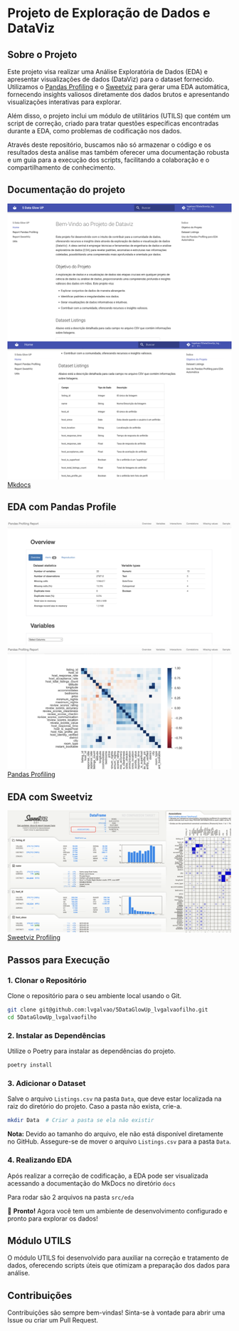 # Projeto de Exploração de Dados e DataViz

## Sobre o Projeto

Este projeto visa realizar uma Análise Exploratória de Dados (EDA) e apresentar visualizações de dados (DataViz) para o dataset fornecido. Utilizamos o [Pandas Profiling](https://lvgalvao.github.io/5DataGlowUp_lvgalvaofilho/reports/pandas_profiling_report.html) e o [Sweetviz](https://lvgalvao.github.io/5DataGlowUp_lvgalvaofilho/reports/sweetviz_report.html) para gerar uma EDA automática, fornecendo insights valiosos diretamente dos dados brutos e apresentando visualizações interativas para explorar.

Além disso, o projeto inclui um módulo de utilitários (UTILS) que contém um script de correção, criado para tratar questões específicas encontradas durante a EDA, como problemas de codificação nos dados. 

Através deste repositório, buscamos não só armazenar o código e os resultados desta análise mas também oferecer uma documentação robusta e um guia para a execução dos scripts, facilitando a colaboração e o compartilhamento de conhecimento.

## Documentação do projeto

![Mkdocs](static/mkdocs.png)
![Mkdocs_02](static/mkdocs_2.png)
[Mkdocs](https://lvgalvao.github.io/5DataGlowUp_lvgalvaofilho/)

## EDA com Pandas Profile

![Pandas_01](static/pandas_profile_1.png)
![Pandas_02](static/pandas_profile.png)
[Pandas Profiling](https://lvgalvao.github.io/5DataGlowUp_lvgalvaofilho/reports/pandas_profiling_report.html)

## EDA com Sweetviz

![Sweet](static/sweet_profile.png)
[Sweetviz Profiling](https://lvgalvao.github.io/5DataGlowUp_lvgalvaofilho/reports/pandas_profiling_report.html)
## Passos para Execução

### 1. Clonar o Repositório

Clone o repositório para o seu ambiente local usando o Git.

```sh
git clone git@github.com:lvgalvao/5DataGlowUp_lvgalvaofilho.git
cd 5DataGlowUp_lvgalvaofilho
```

### 2. Instalar as Dependências

Utilize o Poetry para instalar as dependências do projeto.

```sh
poetry install
```

### 3. Adicionar o Dataset

Salve o arquivo `Listings.csv` na pasta `Data`, que deve estar localizada na raiz do diretório do projeto. Caso a pasta não exista, crie-a.

```sh
mkdir Data  # Criar a pasta se ela não existir
```

**Nota:** Devido ao tamanho do arquivo, ele não está disponível diretamente no GitHub. Assegure-se de mover o arquivo `Listings.csv` para a pasta `Data`.

### 4. Realizando EDA

Após realizar a correção de codificação, a EDA pode ser visualizada acessando a documentação do MkDocs no diretório `docs` 

Para rodar são 2 arquivos na pasta `src/eda`

🎉 **Pronto!** Agora você tem um ambiente de desenvolvimento configurado e pronto para explorar os dados!

## Módulo UTILS

O módulo UTILS foi desenvolvido para auxiliar na correção e tratamento de dados, oferecendo scripts úteis que otimizam a preparação dos dados para análise.

## Contribuições

Contribuições são sempre bem-vindas! Sinta-se à vontade para abrir uma Issue ou criar um Pull Request.